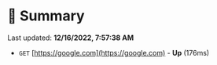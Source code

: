 # 📖 Summary
Last updated: **12/16/2022, 7:57:38 AM**

- `GET` [https://google.com](https://google.com) - **Up** (176ms)

